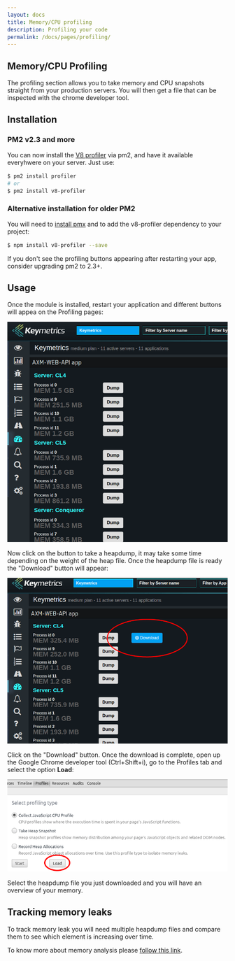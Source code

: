 ```yaml
---
layout: docs
title: Memory/CPU profiling
description: Profiling your code
permalink: /docs/pages/profiling/
---
```


## Memory/CPU Profiling

The profiling section allows you to take memory and CPU snapshots straight from your production servers. You will then get a file that can be inspected with the chrome developer tool.

## Installation

### PM2 v2.3 and more

You can now install the [V8 profiler](https://www.npmjs.com/package/v8-profiler) via pm2, and have it available everyhwere on your server. Just use:

```bash
$ pm2 install profiler
# or
$ pm2 install v8-profiler
```

### Alternative installation for older PM2

You will need to [install pmx](/docs/usage/install-pmx/) and to add the v8-profiler dependency to your project:

```bash
$ npm install v8-profiler --save
```

If you don't see the profiling buttons appearing after restarting your app, consider upgrading pm2 to 2.3+.

## Usage

Once the module is installed, restart your application and different buttons will appea on the Profiling pages:

<img src="/images/heapdump.png" alt="Heapdump"/>

Now click on the button to take a heapdump, it may take some time depending on the weight of the heap file. Once the heapdump file is ready the "Download" button will appear:

<img src="/images/heap2.png" alt="Heapdump"/>

Click on the "Download" button. Once the download is complete, open up the Google Chrome developer tool (Ctrl+Shift+i), go to the Profiles tab and select the option **Load**:

<img src="/images/heap3.png" alt="Heapdump"/>

Select the heapdump file you just downloaded and you will have an overview of your memory.

## Tracking memory leaks

To track memory leak you will need multiple heapdump files and compare them to see which element is increasing over time.

To know more about memory analysis please [follow this link](https://developer.chrome.com/devtools/docs/heap-profiling).

